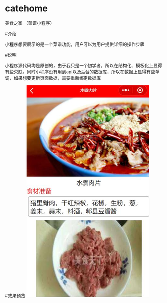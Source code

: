 # catehome
美食之家 （菜谱小程序）


#介绍

小程序想要展示的是一个菜谱功能，用户可以为用户提供详细的操作步骤

#说明

小程序源代码均是原创的，由于我只是一个初学者，所以在结构化、模板化上显得有些欠缺。同时小程序没有用到api以及后台的数据库，所以在数据上显得有些单调，如果想要更新页面数据，需要重新绑定数据库

#效果预览
![](https://github.com/jerryofxu/catehome/raw/master/demo-pic/detail.jpg)
